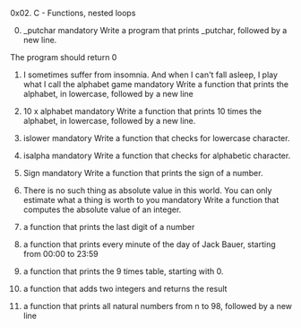 0x02. C - Functions, nested loops

0. _putchar
mandatory
Write a program that prints _putchar, followed by a new line.

The program should return 0


1. I sometimes suffer from insomnia. And when I can't fall asleep, I play what I call the alphabet game
mandatory
Write a function that prints the alphabet, in lowercase, followed by a new line

2. 10 x alphabet
mandatory
Write a function that prints 10 times the alphabet, in lowercase, followed by a new line.

3. islower
mandatory
Write a function that checks for lowercase character.

4. isalpha
mandatory
Write a function that checks for alphabetic character.

5. Sign
mandatory
Write a function that prints the sign of a number.

6. There is no such thing as absolute value in this world. You can only estimate what a thing is worth to you
mandatory
Write a function that computes the absolute value of an integer.

7.  a function that prints the last digit of a number

8.  a function that prints every minute of the day of Jack Bauer, starting from 00:00 to 23:59

9. a function that prints the 9 times table, starting with 0.

10. a function that adds two integers and returns the result

11. a function that prints all natural numbers from n to 98, followed by a new line


